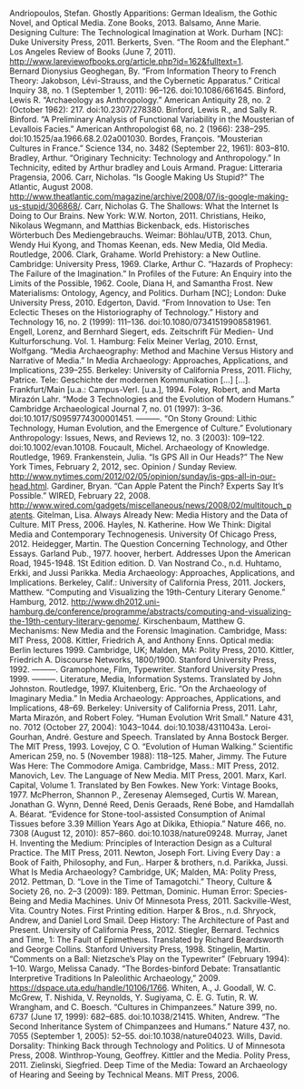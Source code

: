 Andriopoulos, Stefan. Ghostly Apparitions: German Idealism, the Gothic Novel, and Optical Media. Zone Books, 2013.
Balsamo, Anne Marie. Designing Culture: The Technological Imagination at Work. Durham [NC]: Duke University Press, 2011.
Berkerts, Sven. “The Room and the Elephant.” Los Angeles Review of Books (June 7, 2011). http://www.lareviewofbooks.org/article.php?id=162&fulltext=1.
Bernard Dionysius Geoghegan, By. “From Information Theory to French Theory: Jakobson, Lévi-Strauss, and the Cybernetic Apparatus.” Critical Inquiry 38, no. 1 (September 1, 2011): 96–126. doi:10.1086/661645.
Binford, Lewis R. “Archaeology as Anthropology.” American Antiquity 28, no. 2 (October 1962): 217. doi:10.2307/278380.
Binford, Lewis R., and Sally R. Binford. “A Preliminary Analysis of Functional Variability in the Mousterian of Levallois Facies.” American Anthropologist 68, no. 2 (1966): 238–295. doi:10.1525/aa.1966.68.2.02a001030.
Bordes, François. “Mousterian Cultures in France.” Science 134, no. 3482 (September 22, 1961): 803–810.
Bradley, Arthur. “Originary Technicity: Technology and Anthropology.” In Technicity, edited by Arthur bradley and Louis Armand. Prague: Litteraria Pragensia, 2006.
Carr, Nicholas. “Is Google Making Us Stupid?” The Atlantic, August 2008. http://www.theatlantic.com/magazine/archive/2008/07/is-google-making-us-stupid/306868/.
Carr, Nicholas G. The Shallows: What the Internet Is Doing to Our Brains. New York: W.W. Norton, 2011.
Christians, Heiko, Nikolaus Wegmann, and Matthias Bickenback, eds. Historisches Wörterbuch Des Mediengebrauchs. Weimar: Böhlau/UTB, 2013.
Chun, Wendy Hui Kyong, and Thomas Keenan, eds. New Media, Old Media. Routledge, 2006.
Clark, Grahame. World Prehistory: a New Outline. Cambridge: University Press, 1969.
Clarke, Arthur C. “Hazards of Prophecy: The Failure of the Imagination.” In Profiles of the Future: An Enquiry into the Limits of the Possible, 1962.
Coole, Diana H, and Samantha Frost. New Materialisms: Ontology, Agency, and Politics. Durham [NC]; London: Duke University Press, 2010.
Edgerton, David. “From Innovation to Use: Ten Eclectic Theses on the Historiography of Technology.” History and Technology 16, no. 2 (1999): 111–136. doi:10.1080/07341519908581961.
Engell, Lorenz, and Bernhard Siegert, eds. Zeitschrift Für Medien- Und Kulturforschung. Vol. 1. Hamburg: Felix Meiner Verlag, 2010.
Ernst, Wolfgang. “Media Archaeography: Method and Machine Versus History and Narrative of Media.” In Media Archaeology: Approaches, Applications, and Implications, 239–255. Berkeley: University of California Press, 2011.
Flichy, Patrice. Tele: Geschichte der modernen Kommunikation [...] [...]. Frankfurt/Main [u.a.: Campus-Verl. [u.a.], 1994.
Foley, Robert, and Marta Mirazón Lahr. “Mode 3 Technologies and the Evolution of Modern Humans.” Cambridge Archaeological Journal 7, no. 01 (1997): 3–36. doi:10.1017/S0959774300001451.
———. “On Stony Ground: Lithic Technology, Human Evolution, and the Emergence of Culture.” Evolutionary Anthropology: Issues, News, and Reviews 12, no. 3 (2003): 109–122. doi:10.1002/evan.10108.
Foucault, Michel. Archaeology of Knowledge. Routledge, 1969.
Frankenstein, Julia. “Is GPS All in Our Heads?” The New York Times, February 2, 2012, sec. Opinion / Sunday Review. http://www.nytimes.com/2012/02/05/opinion/sunday/is-gps-all-in-our-head.html.
Gardiner, Bryan. “Can Apple Patent the Pinch? Experts Say It’s Possible.” WIRED, February 22, 2008. http://www.wired.com/gadgets/miscellaneous/news/2008/02/multitouch_patents.
Gitelman, Lisa. Always Already New: Media History and the Data of Culture. MIT Press, 2006.
Hayles, N. Katherine. How We Think: Digital Media and Contemporary Technogenesis. University Of Chicago Press, 2012.
Heidegger, Martin. The Question Concerning Technology, and Other Essays. Garland Pub., 1977.
hoover, herbert. Addresses Upon the American Road, 1945-1948. 1St Edition edition. D. Van Nostrand Co., n.d.
Huhtamo, Erkki, and Jussi Parikka. Media Archaeology: Approaches, Applications, and Implications. Berkeley, Calif.: University of California Press, 2011.
Jockers, Matthew. “Computing and Visualizing the 19th-Century Literary Genome.” Hamburg, 2012. http://www.dh2012.uni-hamburg.de/conference/programme/abstracts/computing-and-visualizing-the-19th-century-literary-genome/.
Kirschenbaum, Matthew G. Mechanisms: New Media and the Forensic Imagination. Cambridge, Mass: MIT Press, 2008.
Kittler, Friedrich A, and Anthony Enns. Optical media: Berlin lectures 1999. Cambridge, UK; Malden, MA: Polity Press, 2010.
Kittler, Friedrich A. Discourse Networks, 1800/1900. Stanford University Press, 1992.
———. Gramophone, Film, Typewriter. Stanford University Press, 1999.
———. Literature, Media, Information Systems. Translated by John Johnston. Routledge, 1997.
Kluitenberg, Eric. “On the Archaeology of Imaginary Media.” In Media Archaeology: Approaches, Applications, and Implications, 48–69. Berkeley: University of California Press, 2011.
Lahr, Marta Mirazón, and Robert Foley. “Human Evolution Writ Small.” Nature 431, no. 7012 (October 27, 2004): 1043–1044. doi:10.1038/4311043a.
Leroi-Gourhan, André. Gesture and Speech. Translated by Anna Bostock Berger. The MIT Press, 1993.
Lovejoy, C O. “Evolution of Human Walking.” Scientific American 259, no. 5 (November 1988): 118–125.
Maher, Jimmy. The Future Was Here: The Commodore Amiga. Cambridge, Mass.: MIT Press, 2012.
Manovich, Lev. The Language of New Media. MIT Press, 2001.
Marx, Karl. Capital, Volume 1. Translated by Ben Fowkes. New York: Vintage Books, 1977.
McPherron, Shannon P., Zeresenay Alemseged, Curtis W. Marean, Jonathan G. Wynn, Denné Reed, Denis Geraads, René Bobe, and Hamdallah A. Béarat. “Evidence for Stone-tool-assisted Consumption of Animal Tissues before 3.39 Million Years Ago at Dikika, Ethiopia.” Nature 466, no. 7308 (August 12, 2010): 857–860. doi:10.1038/nature09248.
Murray, Janet H. Inventing the Medium: Principles of Interaction Design as a Cultural Practice. The MIT Press, 2011.
Newton, Joseph Fort. Living Every Day : a Book of Faith, Philosophy, and Fun,. Harper & brothers, n.d.
Parikka, Jussi. What Is Media Archaeology? Cambridge, UK; Malden, MA: Polity Press, 2012.
Pettman, D. “Love in the Time of Tamagotchi.” Theory, Culture & Society 26, no. 2–3 (2009): 189.
Pettman, Dominic. Human Error: Species-Being and Media Machines. Univ Of Minnesota Press, 2011.
Sackville-West, Vita. Country Notes. First Printing edition. Harper & Bros., n.d.
Shryock, Andrew, and Daniel Lord Smail. Deep History: The Architecture of Past and Present. University of California Press, 2012.
Stiegler, Bernard. Technics and Time, 1: The Fault of Epimetheus. Translated by Richard Beardsworth and George Collins. Stanford University Press, 1998.
Stingelin, Martin. “Comments on a Ball: Nietzsche’s Play on the Typewriter” (February 1994): 1–10.
Wargo, Melissa Canady. “The Bordes-binford Debate:  Transatlantic Interpretive Traditions In Paleolithic Archaeology,” 2009. https://dspace.uta.edu/handle/10106/1766.
Whiten, A., J. Goodall, W. C. McGrew, T. Nishida, V. Reynolds, Y. Sugiyama, C. E. G. Tutin, R. W. Wrangham, and C. Boesch. “Cultures in Chimpanzees.” Nature 399, no. 6737 (June 17, 1999): 682–685. doi:10.1038/21415.
Whiten, Andrew. “The Second Inheritance System of Chimpanzees and Humans.” Nature 437, no. 7055 (September 1, 2005): 52–55. doi:10.1038/nature04023.
Wills, David. Dorsality: Thinking Back through Technology and Politics. U of Minnesota Press, 2008.
Winthrop-Young, Geoffrey. Kittler and the Media. Polity Press, 2011.
Zielinski, Siegfried. Deep Time of the Media: Toward an Archaeology of Hearing and Seeing by Technical Means. MIT Press, 2006.
